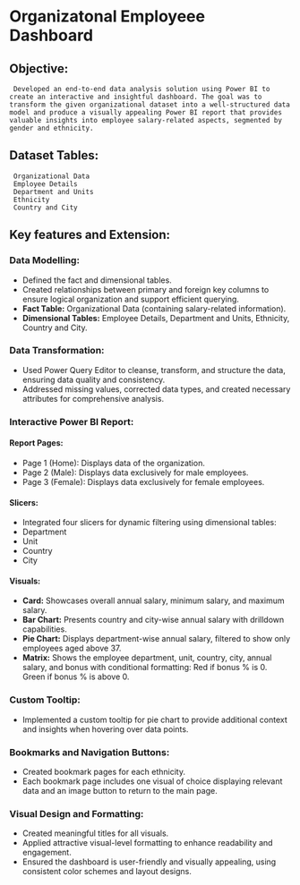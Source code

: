 # Organizatonal Employeee Dashboard
## Objective:
     Developed an end-to-end data analysis solution using Power BI to create an interactive and insightful dashboard. The goal was to transform the given organizational dataset into a well-structured data model and produce a visually appealing Power BI report that provides valuable insights into employee salary-related aspects, segmented by gender and ethnicity.
## Dataset Tables:
     Organizational Data
     Employee Details
     Department and Units
     Ethnicity
     Country and City
## Key features and Extension:
### Data Modelling:
* Defined the fact and dimensional tables.
* Created relationships between primary and foreign key columns to ensure logical organization and support efficient querying.
* **Fact Table:** Organizational Data (containing salary-related information).
* **Dimensional Tables:** Employee Details, Department and Units, Ethnicity, Country and City.
### Data Transformation:
* Used Power Query Editor to cleanse, transform, and structure the data, ensuring data quality and consistency.
* Addressed missing values, corrected data types, and created necessary attributes for comprehensive analysis.
### Interactive Power BI Report:
#### Report Pages:
* Page 1 (Home): Displays data of the organization.
* Page 2 (Male): Displays data exclusively for male employees.
* Page 3 (Female): Displays data exclusively for female employees.
#### Slicers: 
* Integrated four slicers for dynamic filtering using dimensional tables:
* Department
* Unit
* Country
* City
#### Visuals:
* **Card:**  Showcases overall annual salary, minimum salary, and maximum salary.
* **Bar Chart:**  Presents country and city-wise annual salary with drilldown capabilities.
* **Pie Chart:**  Displays department-wise annual salary, filtered to show only employees aged above 37.
* **Matrix:** Shows the employee department, unit, country, city, annual salary, and bonus with conditional formatting:
      Red if bonus % is 0.
      Green if bonus % is above 0.
### Custom Tooltip: 
* Implemented a custom tooltip for pie chart to provide additional context and insights when hovering over data points.
### Bookmarks and Navigation Buttons:
* Created bookmark pages for each ethnicity.
* Each bookmark page includes one visual of choice displaying relevant data and an image button to return to the main page.
### Visual Design and Formatting:
* Created meaningful titles for all visuals.
* Applied attractive visual-level formatting to enhance readability and engagement.
* Ensured the dashboard is user-friendly and visually appealing, using consistent color schemes and layout designs.



